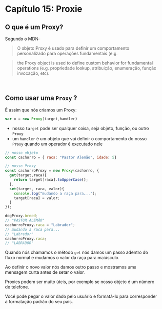 # Capítulo 15: Proxie

## O que é um Proxy?

Segundo o MDN:

> O objeto Proxy é usado para definir um comportamento personalizado para operações fundamentais (e.g. 

> the Proxy object is used to define custom behavior for fundamental operations (e.g. propriedade lookup, atribuição, enumeração, função invocação, etc).

&nbsp;

## Como usar uma `Proxy` ?

É assim que nós criamos um Proxy:

``` js
var x = new Proxy(target,handler)
```

- nosso `target` pode ser qualquer coisa, seja objeto, função, ou outro `Proxy`
- um `handler` é um objeto que vai definir o comportamento do nosso `Proxy` quando um operador é executado nele

``` js
// nosso objeto
const cachorro = { raca: "Pastor Alemão", idade: 5}

// nosso Proxy
const cachorroProxy = new Proxy(cachorro, {
  get(target,raca){
    return target[raca].toUpperCase();
  },
  set(target, raca, valor){
    console.log("mudando a raça para...");
    target[raca] = valor;
  }
});

dogProxy.breed;
// "PASTOR ALEMÃO"
cachorroProxy.raca = "Labrador";
// mudando a raca para...
// "Labrador"
cachorroProxy.raca;
// "LABRADOR"
```

Quando nós chamamos o método `get` nós damos um passo adentro do fluxo normal e mudamos o valor da raça para maiúsculo.

Ao definir o novo valor nós damos outro passo e mostramos uma mensagem curta antes de setar o valor.

Proxies podem ser muito úteis, por exemplo se nosso objeto é um número de telefone.

Você pode pegar o valor dado pelo usuário e formatá-lo para corresponder à formatação padrão do seu país.
